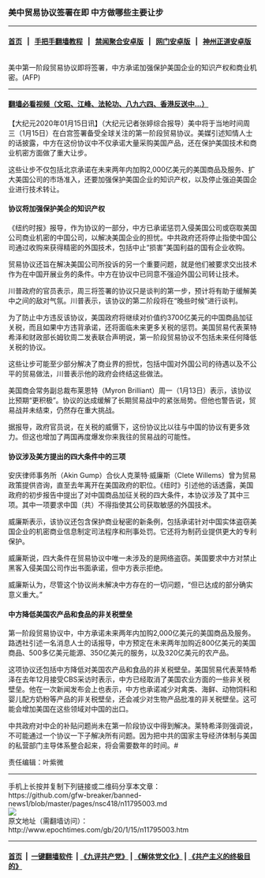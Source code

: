 ### 美中贸易协议签署在即 中方做哪些主要让步
------------------------

#### [首页](https://github.com/gfw-breaker/banned-news1/blob/master/README.md) &nbsp;&nbsp;|&nbsp;&nbsp; [手把手翻墙教程](https://github.com/gfw-breaker/guides/wiki) &nbsp;&nbsp;|&nbsp;&nbsp; [禁闻聚合安卓版](https://github.com/gfw-breaker/bn-android) &nbsp;&nbsp;|&nbsp;&nbsp; [网门安卓版](https://github.com/oGate2/oGate) &nbsp;&nbsp;|&nbsp;&nbsp; [神州正道安卓版](https://github.com/SzzdOgate/update) 



<div><img alt="" class="aligncenter wp-post-image" src="http://i.epochtimes.com/assets/uploads/2019/01/59d81ede5236e24fbcd092bf23c0d98f-600x400.jpg"/>
<div class="red16 caption">
 <p>
  美中第一阶段贸易协议即将签署，中方承诺加强保护美国企业的知识产权和商业机密。(AFP)
 </p>
</div>
</div><hr/>

#### [翻墙必看视频（文昭、江峰、法轮功、八九六四、香港反送中...）](http://167.172.214.107/home.html)

<div><p>
 【大纪元2020年01月15日讯】（大纪元记者张婷综合报导）美中将于当地时间周三（1月15日）在白宫签署备受全球关注的第一阶段贸易协议。美媒引述知情人士的话披露，中方在这份协议中不仅承诺大量采购美国产品，还在保护美国技术和商业机密方面做了重大让步。
</p>
<p>
 这些让步不仅包括北京承诺在未来两年内加购2,000亿美元的美国商品及服务、扩大美国公司的市场准入，还要加强保护美国企业的知识产权，以及停止强迫美国企业进行技术转让。
</p>
<h4>
 协议将加强保护美企的知识产权
</h4>
<p>
 《纽约时报》报导，作为协议的一部分，中方已承诺惩罚入侵美国公司或窃取美国公司商业机密的中国公司，以解决美国企业的担忧。中共政府还将停止指使中国公司通过收购来获得精密的外国技术，包括中止“损害”美国利益的国有企业收购。
</p>
<p>
 贸易协议还旨在解决美国公司所投诉的另一个重要问题，就是他们被要求交出技术作为在中国开展业务的条件。中方在协议中已同意不强迫外国公司转让技术。
</p>
<p>
 川普政府的官员表示，周三将签署的协议只是谈判的第一步，预计将有助于缓解美中之间的敌对气氛。川普表示，该协议的第二阶段将在“晚些时候”进行谈判。
</p>
<p>
 为了防止中方违反该协议，美国政府将继续对价值约3700亿美元的中国商品加征关税，而且如果中方违背承诺，还将面临未来更多关税的惩罚。美国贸易代表莱特希泽和财政部长姆钦周二发表联合声明说，第一阶段贸易协议不包括未来任何降低关税的协议。
</p>
<p>
 这些让步可能至少部分解决了商业界的担忧，包括中国对外国公司的待遇以及不公平的贸易做法，川普表示他的政府会终结这些做法。
</p>
<p>
 美国商会常务副总裁布莱恩特（Myron Brilliant）周一（1月13日）表示，该协议比预期“更积极”。协议的达成缓解了长期贸易战中的紧张局势。但他也警告说，贸易战并未结束，仍然存在重大挑战。
</p>
<p>
 据报导，政府官员说，在关税的威慑下，这份协议比以往与中国的协议有更多效力。但这也增加了两国再度爆发你来我往的贸易战的可能性。
</p>
<h4>
 协议涉及美方提出的四大条件中的三项
</h4>
<p>
 安庆律师事务所（Akin Gump）合伙人克莱特‧威廉斯（Clete Willems）曾为贸易政策提供咨询，直至去年离开在美国政府的职位。《纽时》引述他的话透露，美国政府的初步报告中提出了对中国商品加征关税的四大条件，本协议涉及了其中三项。其中一项要求中国（共）不得指使其公司获取敏感的外国技术。
</p>
<p>
 威廉斯表示，该协议还包含保护商业秘密的新条例，包括承诺针对中国实体盗窃美国企业的机密商业信息制定司法程序和刑事处罚。它还将为制药业提供更大的专利保护。
</p>
<p>
 威廉斯说，四大条件在贸易协议中唯一未涉及的是网络盗窃。美国要求中方对禁止黑客入侵美国公司作出书面承诺，但中方表示拒绝。
</p>
<p>
 威廉斯认为，尽管这个协议尚未解决中方存在的一切问题，“但已达成的部分确实意义重大。”
</p>
<h4>
 中方降低美国农产品和食品的非关税壁垒
</h4>
<p>
 第一阶段贸易协议中，中方承诺未来两年内加购2,000亿美元的美国商品及服务。路透社引述一名消息人士的话报导，中方预定在未来两年加购近800亿美元的美国商品、500多亿美元能源、350亿美元的服务，以及320亿美元的农产品。
</p>
<p>
 这项协议还包括中方降低对美国农产品和食品的非关税壁垒。美国贸易代表莱特希泽在去年12月接受CBS采访时表示，中方已经取消了美国农业方面的一些非关税壁垒。他在一次新闻发布会上也表示，中方也承诺减少对禽类、海鲜、动物饲料和婴儿配方奶粉等产品的非关税壁垒，还会减少对生物产品批准的非关税壁垒。这可能会增加美国在这些领域对中国的出口。
</p>
<p>
 中共政府对中企的补贴问题尚未在第一阶段协议中得到解决。莱特希泽则强调说，不可能通过一个协议一下子解决所有问题。因为把中共的国家主导经济体制与美国的私营部门主导体系整合起来，将会需要数年的时间。#
</p>
<p>
 责任编辑：叶紫微
</p>
</div>
<hr/>
手机上长按并复制下列链接或二维码分享本文章：<br/>
https://github.com/gfw-breaker/banned-news1/blob/master/pages/nsc418/n11795003.md <br/>
<a href='https://github.com/gfw-breaker/banned-news1/blob/master/pages/nsc418/n11795003.md'><img src='https://github.com/gfw-breaker/banned-news1/blob/master/pages/nsc418/n11795003.md.png'/></a> <br/>
原文地址（需翻墙访问）：http://www.epochtimes.com/gb/20/1/15/n11795003.htm


------------------------
#### [首页](https://github.com/gfw-breaker/banned-news1/blob/master/README.md) &nbsp;|&nbsp; [一键翻墙软件](https://github.com/gfw-breaker/nogfw/blob/master/README.md) &nbsp;| [《九评共产党》](https://github.com/gfw-breaker/9ping.md/blob/master/README.md#九评之一评共产党是什么) | [《解体党文化》](https://github.com/gfw-breaker/jtdwh.md/blob/master/README.md) | [《共产主义的终极目的》](https://github.com/gfw-breaker/gczydzjmd.md/blob/master/README.md)


<img src='http://gfw-breaker.win/banned-news/pages/nsc418/n11795003.md' width='0px' height='0px'/>